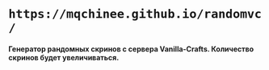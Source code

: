 # `https://mqchinee.github.io/randomvc/`
**Генератор рандомных скринов с сервера Vanilla-Crafts. Количество скринов будет увеличиваться.**
